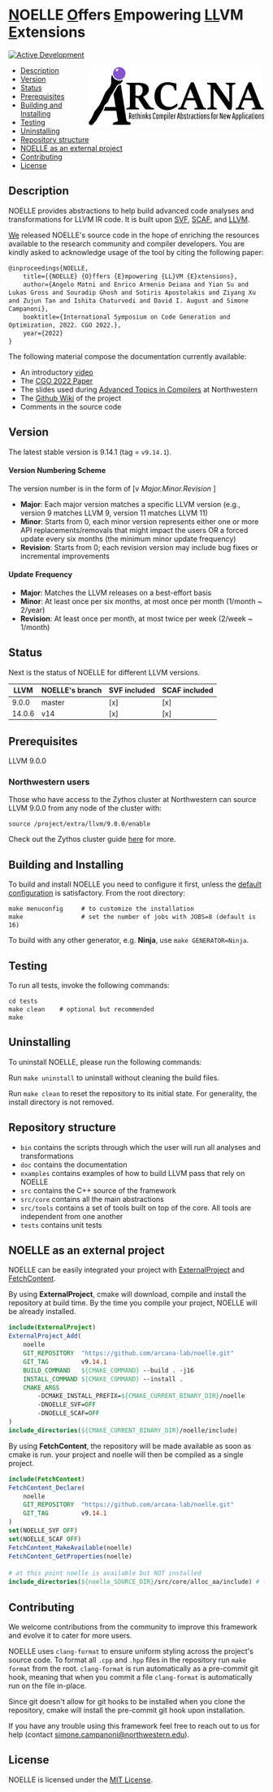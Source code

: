 # <u>N</u>OELLE <u>O</u>ffers <u>E</u>mpowering <u>LL</u>VM <u>E</u>xtensions

[![Active Development](https://img.shields.io/badge/Maintenance%20Level-Actively%20Developed-brightgreen.svg)](https://gist.github.com/cheerfulstoic/d107229326a01ff0f333a1d3476e068d)

<p><img src="doc/figs/arcana_logo.jpg" align="right" width="350" height="120"/></p>

- [Description](#description)
- [Version](#version)
- [Status](#status)
- [Prerequisites](#prerequisites)
- [Building and Installing](#building-and-installing)
- [Testing](#testing)
- [Uninstalling](#uninstalling)
- [Repository structure](#repository-structure)
- [NOELLE as an external project](#NOELLE-as-an-external-project)
- [Contributing](#contributing)
- [License](#license)

## Description
NOELLE provides abstractions to help build advanced code analyses and transformations for LLVM IR code.
It is built upon [SVF](https://svf-tools.github.io/SVF/), [SCAF](https://github.com/PrincetonUniversity/SCAF.git), and [LLVM](http://llvm.org).

[We](https://users.cs.northwestern.edu/~simonec/Team.html) released NOELLE's source code in the hope of enriching the resources available to the research community and compiler developers.
You are kindly asked to acknowledge usage of the tool by citing the following paper:
```
@inproceedings{NOELLE,
    title={{NOELLE} {O}ffers {E}mpowering {LL}VM {E}xtensions},
    author={Angelo Matni and Enrico Armenio Deiana and Yian Su and Lukas Gross and Souradip Ghosh and Sotiris Apostolakis and Ziyang Xu and Zujun Tan and Ishita Chaturvedi and David I. August and Simone Campanoni},
    booktitle={International Symposium on Code Generation and Optimization, 2022. CGO 2022.},
    year={2022}
}
```

The following material compose the documentation currently available:
- An introductory [video](https://www.youtube.com/watch?v=whORNUUWIjI)
- The [CGO 2022 Paper](http://www.cs.northwestern.edu/~simonec/files/Research/papers/HELIX_CGO_2022.pdf)
- The slides used during [Advanced Topics in Compilers](http://www.cs.northwestern.edu/~simonec/ATC.html) at Northwestern
- The [Github Wiki](https://github.com/arcana-lab/noelle/wiki) of the project
- Comments in the source code

## Version
The latest stable version is 9.14.1 (tag = `v9.14.1`).

#### Version Numbering Scheme
The version number is in the form of \[v _Major.Minor.Revision_ \]
- **Major**: Each major version matches a specific LLVM version (e.g., version 9 matches LLVM 9, version 11 matches LLVM 11)
- **Minor**: Starts from 0, each minor version represents either one or more API replacements/removals that might impact the users OR a forced update every six months (the minimum minor update frequency)
- **Revision**: Starts from 0; each revision version may include bug fixes or incremental improvements

#### Update Frequency
- **Major**: Matches the LLVM releases on a best-effort basis
- **Minor**: At least once per six months, at most once per month (1/month ~ 2/year)
- **Revision**: At least once per month, at most twice per week (2/week ~ 1/month)

## Status
Next is the status of NOELLE for different LLVM versions.

| LLVM    | NOELLE's branch |  SVF included | SCAF included |
| ------- | --------------- | ------------- | ------------- |
|   9.0.0 | master          |           [x] |           [x] |
|  14.0.6 | v14             |           [x] |           [x] |


## Prerequisites
LLVM 9.0.0

### Northwestern users
Those who have access to the Zythos cluster at Northwestern can source LLVM 9.0.0 from any node of the cluster with:
```
source /project/extra/llvm/9.0.0/enable
```
Check out the Zythos cluster guide [here](http://www.cs.northwestern.edu/~simonec/files/Research/manuals/Zythos_guide.pdf) for more.


## Building and Installing

To build and install NOELLE you need to configure it first, unless the [default configuration](config.default.cmake) is satisfactory.
From the root directory:
```
make menuconfig     # to customize the installation
make                # set the number of jobs with JOBS=8 (default is 16)
```

To build with any other generator, e.g. **Ninja**, use `make GENERATOR=Ninja`.


## Testing
To run all tests, invoke the following commands:
```
cd tests
make clean    # optional but recommended
make
```

## Uninstalling

To uninstall NOELLE, please run the following commands:

Run `make uninstall` to uninstall without cleaning the build files.

Run `make clean` to reset the repository to its initial state.
For generality, the install directory is not removed.


## Repository structure

- `bin` contains the scripts through which the user will run all analyses and transformations
- `doc` contains the documentation
- `examples` contains examples of how to build LLVM pass that rely on NOELLE
- `src` contains the C++ source of the framework
- `src/core` contains all the main abstractions
- `src/tools` contains a set of tools built on top of the core. All tools are independent from one another
- `tests` contains unit tests

## NOELLE as an external project

NOELLE can be easily integrated your project with
[ExternalProject](https://cmake.org/cmake/help/latest/module/ExternalProject.html)
and [FetchContent](https://cmake.org/cmake/help/latest/module/FetchContent.html).

By using **ExternalProject**, cmake will download, compile and install the repository at build time.
By the time you compile your project, NOELLE will be already installed.

```cmake
include(ExternalProject)
ExternalProject_Add(
    noelle
    GIT_REPOSITORY  "https://github.com/arcana-lab/noelle.git"
    GIT_TAG         v9.14.1
    BUILD_COMMAND   ${CMAKE_COMMAND} --build . -j16
    INSTALL_COMMAND ${CMAKE_COMMAND} --install .
    CMAKE_ARGS
        -DCMAKE_INSTALL_PREFIX=${CMAKE_CURRENT_BINARY_DIR}/noelle
        -DNOELLE_SVF=OFF
        -DNOELLE_SCAF=OFF
)
include_directories(${CMAKE_CURRENT_BINARY_DIR}/noelle/include)
```

By using **FetchContent**, the repository will be made available as soon as cmake is run.
your project and noelle will then be compiled as a single project.

```cmake
include(FetchContent)
FetchContent_Declare(
    noelle
    GIT_REPOSITORY  "https://github.com/arcana-lab/noelle.git"
    GIT_TAG         v9.14.1
)
set(NOELLE_SVF OFF)
set(NOELLE_SCAF OFF)
FetchContent_MakeAvailable(noelle)
FetchContent_GetProperties(noelle)

# at this point noelle is available but NOT installed
include_directories(${noelle_SOURCE_DIR}/src/core/alloc_aa/include) # for example
```

## Contributing
We welcome contributions from the community to improve this framework and evolve it to cater for more users.

NOELLE uses `clang-format` to ensure uniform styling across the project's source code.
To format all `.cpp` and `.hpp` files in the repository run `make format` from the root.
`clang-format` is run automatically as a pre-commit git hook, meaning that when you commit a file `clang-format` is automatically run on the file in-place.

Since git doesn't allow for git hooks to be installed when you clone the repository,
cmake will install the pre-commit git hook upon installation.

If you have any trouble using this framework feel free to reach out to us for help (contact simone.campanoni@northwestern.edu).

## License
NOELLE is licensed under the [MIT License](./LICENSE.md).
